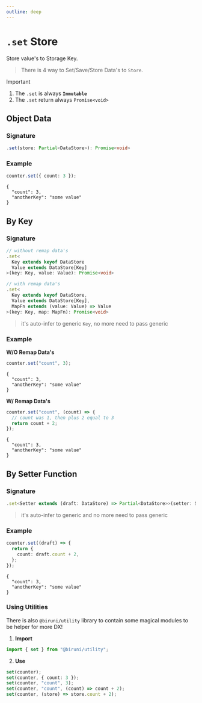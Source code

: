 ```yaml
---
outline: deep
---
```


# `.set` Store

Store value's to Storage Key.

> There is 4 way to Set/Save/Store Data's to `Store`.

> [!IMPORTANT]
>
> 1. The `.set` is always **`Immutable`**
> 2. The `.set` return always `Promise<void>`

## Object Data

### Signature

```typescript
.set(store: Partial<DataStore>): Promise<void>
```

### Example

```typescript
counter.set({ count: 3 });
```

```console
{
  "count": 3,
  "anotherKey": "some value"
}
```

## By Key

### Signature

```typescript
// without remap data's
.set<
  Key extends keyof DataStore
  Value extends DataStore[Key]
>(key: Key, value: Value): Promise<void>

// with remap data's
.set<
  Key extends keyof DataStore,
  Value extends DataStore[Key],
  MapFn extends (value: Value) => Value
>(key: Key, map: MapFn): Promise<void>
```

> it's auto-infer to generic `Key`, no more need to pass generic

### Example

**W/O Remap Data's**

```typescript
counter.set("count", 3);
```

```console
{
  "count": 3,
  "anotherKey": "some value"
}
```

**W/ Remap Data's**

```typescript
counter.set("count", (count) => {
  // count was 1, then plus 2 equal to 3
  return count + 2;
});
```

```console
{
  "count": 3,
  "anotherKey": "some value"
}
```

## By Setter Function

### Signature

```typescript
.set<Setter extends (draft: DataStore) => Partial<DataStore>>(setter: Setter): Promise<void>
```

> it's auto-infer to generic and no more need to pass generic

### Example

```typescript
counter.set((draft) => {
  return {
    count: draft.count + 2,
  };
});
```

```console
{
  "count": 3,
  "anotherKey": "some value"
}
```

### Using Utilities

There is also `@biruni/utility` library to contain some magical modules to be helper for more DX!

1. **Import**

```typescript
import { set } from "@biruni/utility";
```

2. **Use**

```typescript
set(counter);
set(counter, { count: 3 });
set(counter, "count", 3);
set(counter, "count", (count) => count + 2);
set(counter, (store) => store.count + 2);
```
